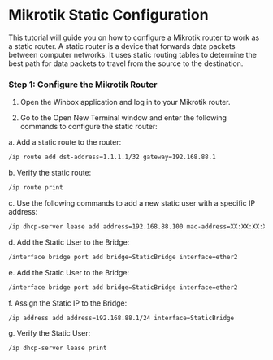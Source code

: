 # Mikrotik Static Configuration

This tutorial will guide you on how to configure a Mikrotik router to work as a static router. A static router is a device that forwards data packets between computer networks. It uses static routing tables to determine the best path for data packets to travel from the source to the destination.


### Step 1: Configure the Mikrotik Router

1. Open the Winbox application and log in to your Mikrotik router.

2. Go to the Open New Terminal window and enter the following commands to configure the static router:

a. Add a static route to the router:

```bash
/ip route add dst-address=1.1.1.1/32 gateway=192.168.88.1
```

b. Verify the static route:

```bash
/ip route print
```

c. Use the following commands to add a new static user with a specific IP address:

```bash
/ip dhcp-server lease add address=192.168.88.100 mac-address=XX:XX:XX:XX:XX:XX comment="Static User"
```


d. Add the Static User to the Bridge:

```bash
/interface bridge port add bridge=StaticBridge interface=ether2
```

e. Add the Static User to the Bridge:

```bash
/interface bridge port add bridge=StaticBridge interface=ether2
```

f. Assign the Static IP to the Bridge:

```bash
/ip address add address=192.168.88.1/24 interface=StaticBridge
```


g. Verify the Static User:

```bash
/ip dhcp-server lease print
```





